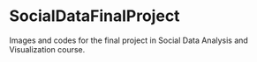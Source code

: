 # SocialDataFinalProject

Images and codes for the final project in Social Data Analysis and Visualization course.
